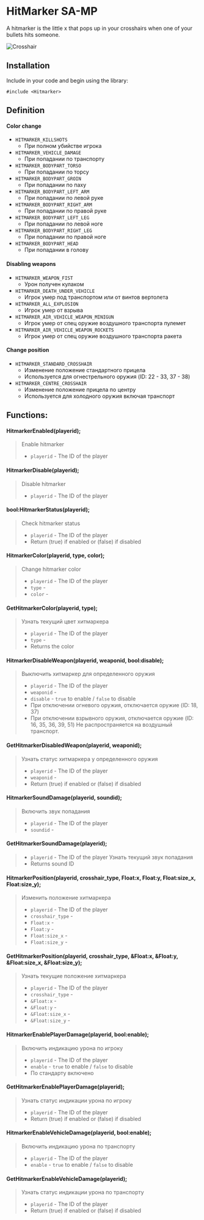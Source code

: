 # HitMarker SA-MP

A hitmarker is the little x that pops up in your crosshairs when one of your bullets hits someone.

![Crosshair](https://user-images.githubusercontent.com/56031386/215626770-c26d8596-7b2f-4647-a064-b6ddd4d63fdc.png)


## Installation

Include in your code and begin using the library:
```pawn
#include <Hitmarker>
```

## Definition

#### Color change
* `HITMARKER_KILLSHOTS`	
  * При полном убийстве игрока
* `HITMARKER_VEHICLE_DAMAGE`
  * При попадании по транспорту
* `HITMARKER_BODYPART_TORSO`
  * При попадании по торсу
* `HITMARKER_BODYPART_GROIN`
  * При попадании по паху
* `HITMARKER_BODYPART_LEFT_ARM`
  * При попадании по левой руке
* `HITMARKER_BODYPART_RIGHT_ARM`
  * При попадании по правой руке
* `HITMARKER_BODYPART_LEFT_LEG`
  * При попадании по левой ноге
* `HITMARKER_BODYPART_RIGHT_LEG`
  * При попадании по правой ноге
* `HITMARKER_BODYPART_HEAD`
  * При попадании в голову
  
#### Disabling weapons
* `HITMARKER_WEAPON_FIST`
  * Урон получен кулаком
* `HITMARKER_DEATH_UNDER_VEHICLE`
  * Игрок умер под транспортом или от винтов вертолета
* `HITMARKER_ALL_EXPLOSION`
  * Игрок умер от взрыва
* `HITMARKER_AIR_VEHICLE_WEAPON_MINIGUN`
  * Игрок умер от спец оружие воздушного транспорта пулемет
* `HITMARKER_AIR_VEHICLE_WEAPON_ROCKETS`
  * Игрок умер от спец оружие воздушного транспорта ракета

#### Change position
* `HITMARKER_STANDARD_CROSSHAIR`
  * Изменение положение стандартного прицела
  * Используется для огнестрельного оружия (ID: 22 - 33, 37 - 38)
* `HITMARKER_CENTRE_CROSSHAIR`
  * Изменение положение прицела по центру
  * Используется для холодного оружия включая транспорт
  
  
## Functions:

#### HitmarkerEnabled(playerid);
> Enable hitmarker
> * `playerid` - The ID of the player

#### HitmarkerDisable(playerid);
> Disable hitmarker
> * `playerid` - The ID of the player
  
#### bool:HitmarkerStatus(playerid);
> Check hitmarker status
> * `playerid` - The ID of the player
> * Return (true) if enabled or (false) if disabled
  
#### HitmarkerColor(playerid, type, color);
> Change hitmarker color
> * `playerid` - The ID of the player
> * `type` - 
> * `color` - 

#### GetHitmarkerColor(playerid, type);
> Узнать текущий цвет хитмаркера
> * `playerid` - The ID of the player
> * `type` - 
> * Returns the color

#### HitmarkerDisableWeapon(playerid, weaponid, bool:disable);
> Выключить хитмаркер для определенного оружия
> * `playerid` - The ID of the player
> * `weaponid` - 
> * `disable` - `true` to enable / `false` to disable
> * При отключении огневого оружия, отключается оружие (ID: 18, 37)
> * При отключении взрывного оружия, отключается оружие (ID: 16, 35, 36, 39, 51) Не распространяется на воздушный транспорт.

#### GetHitmarkerDisabledWeapon(playerid, weaponid);
> Узнать статус хитмаркера у определенного оружия
> * `playerid` - The ID of the player
> * `weaponid` - 
> * Return (true) if enabled or (false) if disabled

#### HitmarkerSoundDamage(playerid, soundid);
> Включить звук попадания
> * `playerid` - The ID of the player
> * `soundid` - 

#### GetHitmarkerSoundDamage(playerid);
> * `playerid` - The ID of the player
> Узнать текущий звук попадания
> * Returns sound ID

#### HitmarkerPosition(playerid, crosshair_type, Float:x, Float:y, Float:size_x, Float:size_y);
> Изменить положение хитмаркера 
> * `playerid` - The ID of the player
> * `crosshair_type` - 
> * `Float:x` - 
> * `Float:y` - 
> * `Float:size_x` - 
> * `Float:size_y` - 

#### GetHitmarkerPosition(playerid, crosshair_type, &Float:x, &Float:y, &Float:size_x, &Float:size_y);
> Узнать текущие положение хитмаркера
> * `playerid` - The ID of the player
> * `crosshair_type` - 
> * `&Float:x` - 
> * `&Float:y` - 
> * `&Float:size_x` - 
> * `&Float:size_y` - 

#### HitmarkerEnablePlayerDamage(playerid, bool:enable);
> Включить индикацию урона по игроку
> * `playerid` - The ID of the player
> * `enable` - `true` to enable / `false` to disable
> * По стандарту включено

#### GetHitmarkerEnablePlayerDamage(playerid);
> Узнать статус индикации урона по игроку
> * `playerid` - The ID of the player
> * Return (true) if enabled or (false) if disabled

#### HitmarkerEnableVehicleDamage(playerid, bool:enable);
> Включить индикацию урона по транспорту
> * `playerid` - The ID of the player
> * `enable` - `true` to enable / `false` to disable

#### GetHitmarkerEnableVehicleDamage(playerid);
> Узнать статус индикации урона по транспорту
> * `playerid` - The ID of the player
> * Return (true) if enabled or (false) if disabled
  
 
